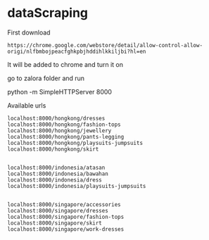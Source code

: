 # dataScraping

First download 

    https://chrome.google.com/webstore/detail/allow-control-allow-origi/nlfbmbojpeacfghkpbjhddihlkkiljbi?hl=en

It will be added to chrome and turn it on 

go to zalora folder and run

python -m SimpleHTTPServer 8000

Available urls

    localhost:8000/hongkong/dresses
    localhost:8000/hongkong/fashion-tops
    localhost:8000/hongkong/jewellery
    localhost:8000/hongkong/pants-legging
    localhost:8000/hongkong/playsuits-jumpsuits
    localhost:8000/hongkong/skirt


    localhost:8000/indonesia/atasan
    localhost:8000/indonesia/bawahan
    localhost:8000/indonesia/dress
    localhost:8000/indonesia/playsuits-jumpsuits
    
    
    localhost:8000/singapore/accessories
    localhost:8000/singapore/dresses
    localhost:8000/singapore/fashion-tops
    localhost:8000/singapore/skirt
    localhost:8000/singapore/work-dresses

